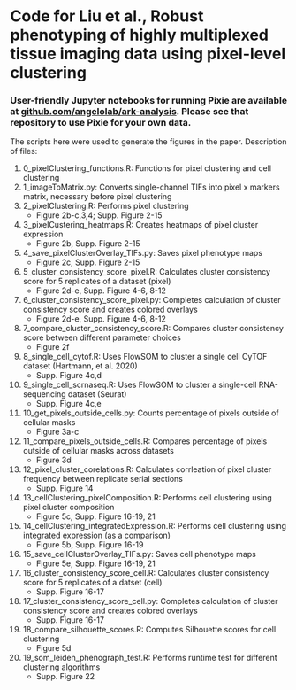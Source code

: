 # Code for Liu et al., Robust phenotyping of highly multiplexed tissue imaging data using pixel-level clustering

### User-friendly Jupyter notebooks for running Pixie are available at [github.com/angelolab/ark-analysis](https://github.com/angelolab/ark-analysis). Please see that repository to use Pixie for your own data.

The scripts here were used to generate the figures in the paper. Description of files:
1. 0_pixelClustering_functions.R: Functions for pixel clustering and cell clustering
2. 1_imageToMatrix.py: Converts single-channel TIFs into pixel x markers matrix, necessary before pixel clustering
3. 2_pixelClustering.R: Performs pixel clustering
    - Figure 2b-c,3,4; Supp. Figure 2-15
4. 3_pixelCustering_heatmaps.R: Creates heatmaps of pixel cluster expression
    - Figure 2b, Supp. Figure 2-15
5. 4_save_pixelClusterOverlay_TIFs.py: Saves pixel phenotype maps
    - Figure 2c, Supp. Figure 2-15
6. 5_cluster_consistency_score_pixel.R: Calculates cluster consistency score for 5 replicates of a dataset (pixel)
    - Figure 2d-e, Supp. Figure 4-6, 8-12
7. 6_cluster_consistency_score_pixel.py: Completes calculation of cluster consistency score and creates colored overlays
    - Figure 2d-e, Supp. Figure 4-6, 8-12
8. 7_compare_cluster_consistency_score.R: Compares cluster consistency score between different parameter choices
    - Figure 2f
9. 8_single_cell_cytof.R: Uses FlowSOM to cluster a single cell CyTOF dataset (Hartmann, et al. 2020)
    - Supp. Figure 4c,d
10. 9_single_cell_scrnaseq.R: Uses FlowSOM to cluster a single-cell RNA-sequencing dataset (Seurat)
    - Supp. Figure 4c,e
11. 10_get_pixels_outside_cells.py: Counts percentage of pixels outside of cellular masks
    - Figure 3a-c
12. 11_compare_pixels_outside_cells.R: Compares percentage of pixels outside of cellular masks across datasets
    - Figure 3d
13. 12_pixel_cluster_corelations.R: Calculates corrleation of pixel cluster frequency between replicate serial sections
    - Supp. Figure 14
14. 13_cellClustering_pixelComposition.R: Performs cell clustering using pixel cluster composition
    - Figure 5c, Supp. Figure 16-19, 21
15. 14_cellClustering_integratedExpression.R: Performs cell clustering using integrated expression (as a comparison)
    - Figure 5b, Supp. Figure 16-19
16. 15_save_cellClusterOverlay_TIFs.py: Saves cell phenotype maps
    - Figure 5e, Supp. Figure 16-19, 21
17. 16_cluster_consistency_score_cell.R: Calculates cluster consistency score for 5 replicates of a datset (cell)
    - Supp. Figure 16-17
18. 17_cluster_consistency_score_cell.py: Completes calculation of cluster consistency score and creates colored overlays
    - Supp. Figure 16-17
19. 18_compare_silhouette_scores.R: Computes Silhouette scores for cell clustering
    - Figure 5d
20. 19_som_leiden_phenograph_test.R: Performs runtime test for different clustering algorithms
    - Supp. Figure 22


